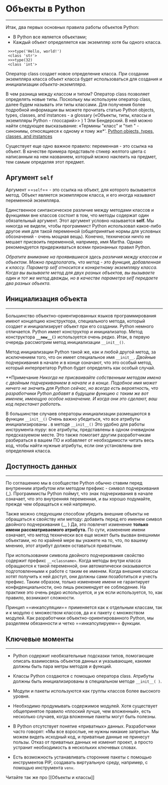 
# Объекты в Python
---



Итак, два первых основных правила работы объектов Python:

- В Python все является объектами;
- Каждый объект определяется как экземпляр хотя бы одного класса.

```shell
 >>>type('Hello, world!')
 <class 'str'>
 >>>type(32)
 <class 'int'>
```

Оператор class создает новое опре­деление класса. При создании экземпляра класса объект класса будет исполь­зоваться для создания и инициализации *объекта-экземпляра*.

В чем разница между классом и типом? Оператор class позволяет определять новые типы. Поскольку мы используем оператор class, далее будем называть эти типы классами. Для получения более подробной информации вы може­те прочитать статью Pythoп objects, types, classes, апd iпstaпces - а glossary («Объекты, типы, классы и экземпляры Python - глоссарий>> ) 1 Эли Бендерский. В ней можно найти следующее высказывание: «Термины "класс" и "тип " - синонимы, относящиеся к одному и тому же*'. [Pythoп objects, types, classes, апd iпstaпces](https://eli.thegreenplace.net/2012/03/30/python-objects-types-classes-and-instances-a-glossary)

Существует еще одно важное правило: переменная - это ссылка на объект. В ка­честве примера представьте стикер желтого цвета с написанным на нем назва­нием, который можно наклеить на предмет, тем самым определяя этот предмет.


## Аргумент **`self`**

Аргумент ==`self`== - это ссылка на объект, для которого вызывается метод. Объект является экземпляром класса, и его иногда называют переменной экземпляра.

Единственное синтаксическое различие между методами классов и функциями вне классов состоит в том, что методы содержат один обязательный аргумент. Этот аргумент условно называется **self.** Мы никогда не видели, чтобы програм­мист Python использовал какое-либо другое имя для такой переменной (обще­принятые нормы для условных обозначений - очень мощная вещь). Конечно, технически ничто не мешает присвоить переменной, например, имя Martha. Однако рекомендуется придерживаться всеми признанных правил Python.

*Обратите внимание на проявившиеся здесь различия между классом и объектом. Можно предполагать, что метод - это функция, добавленная к классу. Параметр self относится к конкретному экземпляру класса. Когда вы вызываете метод для двух разных объектов, вы вызываете один и тот же метод дважды, но в качестве параметра self передаете два разных объекта.*


## Инициализация объекта
---

Большинство объектно-ориентированных языков программирования имеют концепцию конструктора, специального метода, который создает и инициали­зирует объект при его создании. Python немного отличается. Python имеет кон­структор и инициализатор. Метод конструктора **`__new__()`** используется очень редко. Итак, в первую очередь рассмотрим метод инициализации `__init__()`.

Метод инициализации Python такой же, как и любой другой метод, за исклю­чением того, что он имеет специальное имя `__init__`. Двойные подчеркивания в начале и в конце означают, что это особый метод, который интерпретатор Python будет определять как особый случай.

**Примечание
*Никогда не присваивайте собственным методам имена с двойным под­черкиванием в начале и в конце. Подобное имя может ничего не значить для Python сейчас, но всегда есть вероятность, что разработчики Python добавят в будущем функцию с таким же вот именем, имеющую особое назначение. И когда они это сделают, ваш код перестанет работать.*

В большинстве случаев операторы инициализации размещаются в функ­ции `__init__()` Очень важно убедиться, что все атрибуты инициализированы . в методе `__init__()` Это удобно для работы инструмента *mуру*: все атрибуты, представлены в одном очевидном предсказуемом месте. Это также помогает другим разработчикам разбираться в вашем ПО и избавляет от необходимости читать весь код, чтобы найти нужные атрибуты, если они установлены вне определения класса.


## Доступность данных
---

По соглашению мы в сообществе Python обычно ставим перед внутренним атрибутом или методом префикс - символ подчеркивания (_). Программисты Python поймут, что знак подчеркивания в начале означает, что это внутренняя переменная, и вы хорошо подумайте, прежде чем обращаться к ней напрямую.

Также можно следующим способом убедить внешние объекты не обращаться к свойству или методу: добавить перед его именем символ двойного подчерки­вания (__ ) Да, это повлечет изменение **только имени рассматриваемого атри­бута.** По сути, изменение имени означает, что метод технически все еще может быть вызван внешними объектами, но по крайней мере вы укажете на то, что, по вашему мнению, этот атрибут должен оставаться приватным.

При использовании символа двойного подчеркивания свойство содержит 
пре­фикс `__<classname>`. Когда методы внутри класса обращаются к такой переменной,
они автоматически оказываются подготовленными к работе с таким ее именем. Когда внешние классы хотят получить к ней доступ, они должны сами позабо­титься и учесть префикс. Таким образом, только изменение имени не гарантирует конфиденциальности, оно лишь рекомендует ее соблюдение. На практике это очень редко используется, и уж если используется, то, как правило, возникают сложности.

Принцип ==инкапсуляции== применяется как к отдельным классам, так и к модулю с множеством классов, да и к пакету с множеством модулей. Как разработчики объектно-ориентированного Python, мы разделяем обязанности и четко ==инкап­сулируем== функции.


## Ключевые моменты
---

-  Python содержит необязательные подсказки типов, помогающие описать взаимосвязь объектов данных и указывающие, какими должны быть пара­ метры методов и функций.

-  Классы Python создаются с помощью оператора class. Атрибуты должны быть инициализированы в специальном методе `__init__( )`.

-  Модули и пакеты используются как группы классов более высокого уровня.

-  Необходимо продумывать содержимое модулей. Хотя существует общепри­нятое правило «плоский лучше, чем вложенный», есть несколько случаев, когда вложенные пакеты могут быть полезны.

-  В Python отсутствует понятие «приватных» данных. Разработчики часто говорят: «Мы все взрослые, не нужны никакие запреты». Мы можем видеть исходный код, и приватные данные не принесут пользы. Отказ от приватных данных не изменит проект, а просто устранит необходимость в нескольких ключевых словах.

-  Есть возможность устанавливать сторонние пакеты с помощью инструментов PIP,     создавать виртуальную среду, например, с помощью инструмента `venv`.

Читайте так же про [[Объекты и классы]]